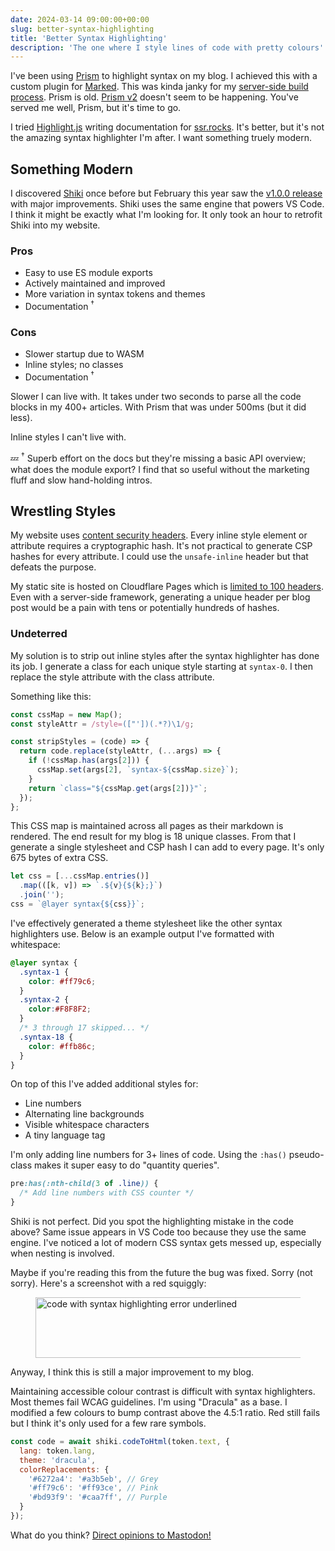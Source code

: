 ```yaml
---
date: 2024-03-14 09:00:00+00:00
slug: better-syntax-highlighting
title: 'Better Syntax Highlighting'
description: 'The one where I style lines of code with pretty colours'
---
```


I've been using [Prism](https://github.com/PrismJS/prism) to highlight syntax on my blog. I achieved this with a custom plugin for [Marked](https://github.com/markedjs/marked). This was kinda janky for my [server-side build process](/2024/02/14/super-fast-builds/). Prism is old. [Prism v2](https://github.com/orgs/PrismJS/discussions/3531) doesn't seem to be happening. You've served me well, Prism, but it's time to go.


I tried [Highlight.js](https://github.com/highlightjs/highlight.js) writing documentation for [ssr.rocks](https://ssr.rocks/). It's better, but it's not the amazing syntax highlighter I'm after. I want something truely modern.

## Something Modern

I discovered [Shiki](https://shiki.style/) once before but February this year saw the [v1.0.0 release](https://github.com/shikijs/shiki/releases/tag/v1.0.0) with major improvements. Shiki uses the same engine that powers VS Code. I think it might be exactly what I'm looking for. It only took an hour to retrofit Shiki into my website.

### Pros

* Easy to use ES module exports
* Actively maintained and improved
* More variation in syntax tokens and themes
* Documentation <sup>†</sup>

### Cons

* Slower startup due to WASM
* Inline styles; no classes
* Documentation <sup>†</sup>

Slower I can live with. It takes under two seconds to parse all the code blocks in my 400+ articles. With Prism that was under 500ms (but it did less).

Inline styles I can't live with.

💤 <sup>†</sup> Superb effort on the docs but they're missing a basic API overview; what does the module export? I find that so useful without the marketing fluff and slow hand-holding intros.

## Wrestling Styles

My website uses [content security headers](https://developer.mozilla.org/en-US/docs/Web/HTTP/Headers/Content-Security-Policy/style-src). Every inline style element or attribute requires a cryptographic hash. It's not practical to generate CSP hashes for every attribute. I could use the `unsafe-inline` header but that defeats the purpose.

My static site is hosted on Cloudflare Pages which is [limited to 100 headers](https://developers.cloudflare.com/pages/configuration/headers/). Even with a server-side framework, generating a unique header per blog post would be a pain with tens or potentially hundreds of hashes.

### Undeterred

My solution is to strip out inline styles after the syntax highlighter has done its job. I generate a class for each unique style starting at `syntax-0`. I then replace the style attribute with the class attribute.

Something like this:

```javascript
const cssMap = new Map();
const styleAttr = /style=(["'])(.*?)\1/g;

const stripStyles = (code) => {
  return code.replace(styleAttr, (...args) => {
    if (!cssMap.has(args[2])) {
      cssMap.set(args[2], `syntax-${cssMap.size}`);
    }
    return `class="${cssMap.get(args[2])}"`;
  });
};
```

This CSS map is maintained across all pages as their markdown is rendered. The end result for my blog is 18 unique classes. From that I generate a single stylesheet and CSP hash I can add to every page. It's only 675 bytes of extra CSS.

```javascript
let css = [...cssMap.entries()]
  .map(([k, v]) => `.${v}{${k};}`)
  .join('');
css = `@layer syntax{${css}}`;
```

I've effectively generated a theme stylesheet like the other syntax highlighters use. Below is an example output I've formatted with whitespace:

```css
@layer syntax {
  .syntax-1 {
    color: #ff79c6;
  }
  .syntax-2 {
    color:#F8F8F2;
  }
  /* 3 through 17 skipped... */
  .syntax-18 {
    color: #ffb86c;
  }
}
```

On top of this I've added additional styles for:

* Line numbers
* Alternating line backgrounds
* Visible whitespace characters
* A tiny language tag

I'm only adding line numbers for 3+ lines of code. Using the `:has()` pseudo-class makes it super easy to do "quantity queries".

```css
pre:has(:nth-child(3 of .line)) {
  /* Add line numbers with CSS counter */
}
```

Shiki is not perfect. Did you spot the highlighting mistake in the code above? Same issue appears in VS Code too because they use the same engine. I've noticed a lot of modern CSS syntax gets messed up, especially when nesting is involved.

Maybe if you're reading this from the future the bug was fixed. Sorry (not sorry). Here's a screenshot with a red squiggly:

<figure class="Image">
  <img
    loading="lazy"
    decoding="async"
    fetchpriority="low"
    src="/images/blog/2024/shiki-highlight-error.avif"
    alt="code with syntax highlighting error underlined"
    width="429"
    height="97">
</figure>

Anyway, I think this is still a major improvement to my blog.

Maintaining accessible colour contrast is difficult with syntax highlighters. Most themes fail WCAG guidelines. I'm using "Dracula" as a base. I modified a few colours to bump contrast above the 4.5:1 ratio. Red still fails but I think it's only used for a few rare symbols.

```javascript
const code = await shiki.codeToHtml(token.text, {
  lang: token.lang,
  theme: 'dracula',
  colorReplacements: {
    '#6272a4': '#a3b5eb', // Grey
    '#ff79c6': '#ff93ce', // Pink
    '#bd93f9': '#caa7ff', // Purple
  }
});
```

What do you think? [Direct opinions to Mastodon!](https://fosstodon.org/@tduyng)
